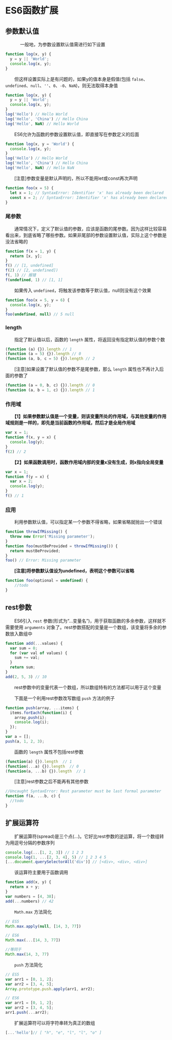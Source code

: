 ﻿# ES6函数扩展

## 参数默认值
　
　　一般地，为参数设置默认值需进行如下设置

```javascript
function log(x, y) {
  y = y || 'World';
  console.log(x, y);
}
```

　　但这样设置实际上是有问题的，如果y的值本身是假值(包括 `false`、`undefined`、`null`、`''`、`0`、`-0`、`NaN`)，则无法取得本身值

```javascript
function log(x, y) {
  y = y || 'World';
  console.log(x, y);
}
log('Hello') // Hello World
log('Hello', 'China') // Hello China
log('Hello', NaN) // Hello World
```

　　ES6允许为函数的参数设置默认值，即直接写在参数定义的后面

```javascript
function log(x, y = 'World') {
  console.log(x, y);
}
log('Hello') // Hello World
log('Hello', 'China') // Hello China
log('Hello', NaN) // Hello NaN
```

　　[注意]参数变量是默认声明的，所以不能用let或const再次声明

```javascript
function foo(x = 5) {
  let x = 1; // SyntaxError: Identifier 'x' has already been declared
  const x = 2; // SyntaxError: Identifier 'x' has already been declared
}
```

### 尾参数

　　通常情况下，定义了默认值的参数，应该是函数的尾参数。因为这样比较容易看出来，到底省略了哪些参数。如果非尾部的参数设置默认值，实际上这个参数是没法省略的

```javascript
function f(x = 1, y) {
  return [x, y];
}
f() // [1, undefined]
f(2) // [2, undefined])
f(, 1) // 报错
f(undefined, 1) // [1, 1]
```

　　如果传入 `undefined`，将触发该参数等于默认值，null则没有这个效果

```javascript
function foo(x = 5, y = 6) {
  console.log(x, y);
}
foo(undefined, null) // 5 null
```

### length

　　指定了默认值以后，函数的 `length` 属性，将返回没有指定默认值的参数个数

```javascript
(function (a) {}).length // 1
(function (a = 5) {}).length // 0
(function (a, b, c = 5) {}).length // 2
```

　　[注意]如果设置了默认值的参数不是尾参数，那么 `length` 属性也不再计入后面的参数了

```javascript
(function (a = 0, b, c) {}).length // 0
(function (a, b = 1, c) {}).length // 1
```

### 作用域

　　**【1】如果参数默认值是一个变量，则该变量所处的作用域，与其他变量的作用域规则是一样的，即先是当前函数的作用域，然后才是全局作用域**

```javascript
var x = 1;
function f(x, y = x) {
  console.log(y);
}
f(2) // 2
```

　　**【2】如果函数调用时，函数作用域内部的变量x没有生成，则x指向全局变量**

```javascript
var x = 1;
function f(y = x) {
  var x = 2;
  console.log(y);
}
f() // 1
```

### 应用

　　利用参数默认值，可以指定某一个参数不得省略，如果省略就抛出一个错误

```javascript
function throwIfMissing() {
  throw new Error('Missing parameter');
}
function foo(mustBeProvided = throwIfMissing()) {
  return mustBeProvided;
}
foo() // Error: Missing parameter
```

　　**[注意]将参数默认值设为undefined，表明这个参数可以省略**

```javascript
function foo(optional = undefined) {
    //todo
}
```

## rest参数

　　ES6引入 `rest` 参数(形式为“...变量名”)，用于获取函数的多余参数，这样就不需要使用 `arguments` 对象了。rest参数搭配的变量是一个数组，该变量将多余的参数放入数组中

```javascript
function add(...values) {
  var sum = 0;
  for (var val of values) {
    sum += val;
  }
  return sum;
}
add(2, 5, 3) // 10
```

　　rest参数中的变量代表一个数组，所以数组特有的方法都可以用于这个变量

　　下面是一个利用rest参数改写数组 `push` 方法的例子

```javascript
function push(array, ...items) {
  items.forEach(function(i) {
    array.push(i);
    console.log(i);
  });
}
var a = [];
push(a, 1, 2, 3);
```

　　函数的 `length` 属性不包括rest参数

```javascript
(function(a) {}).length  // 1
(function(...a) {}).length  // 0
(function(a, ...b) {}).length  // 1
```

　　[注意]rest参数之后不能再有其他参数

```javascript
//Uncaught SyntaxError: Rest parameter must be last formal parameter
function f(a, ...b, c) {
  //todo
}
```

## 扩展运算符

　　扩展运算符(spread)是三个点(...)。它好比rest参数的逆运算，将一个数组转为用逗号分隔的参数序列

```javascript
console.log(...[1, 2, 3]) // 1 2 3
console.log(1, ...[2, 3, 4], 5) // 1 2 3 4 5
[...document.querySelectorAll('div')] // [<div>, <div>, <div>]
```

　　该运算符主要用于函数调用

```javascript
function add(x, y) {
  return x + y;
}
var numbers = [4, 38];
add(...numbers) // 42
```

　　`Math.max` 方法简化

```javascript
// ES5
Math.max.apply(null, [14, 3, 77])

// ES6
Math.max(...[14, 3, 77])

//等同于
Math.max(14, 3, 77)
```

　　`push` 方法简化

```javascript
// ES5
var arr1 = [0, 1, 2];
var arr2 = [3, 4, 5];
Array.prototype.push.apply(arr1, arr2);

// ES6
var arr1 = [0, 1, 2];
var arr2 = [3, 4, 5];
arr1.push(...arr2);
```

　　扩展运算符可以将字符串转为真正的数组

```javascript
[...'hello']// [ "h", "e", "l", "l", "o" ]
```





